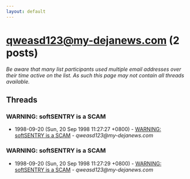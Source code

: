 ```yaml
---
layout: default
---
```


# qweasd123@my-dejanews.com (2 posts)

_Be aware that many list participants used multiple email addresses over their time active on the list. As such this page may not contain all threads available._

## Threads

### WARNING: softSENTRY is a SCAM
+ 1998-09-20 (Sun, 20 Sep 1998 11:27:27 +0800) - [WARNING: softSENTRY is a SCAM](/archive/1998/09/31398997ba57b061ef3369f75f79fbcce2e1b37f9fcde7816d0365d0d23c1d49) - _qweasd123@my-dejanews.com_

### WARNING: softSENTRY is a SCAM
+ 1998-09-20 (Sun, 20 Sep 1998 11:27:29 +0800) - [WARNING: softSENTRY is a SCAM](/archive/1998/09/aacf796637bf45becf6b5d89a1c928873e57eb388f733a2aa12e4d9e77e1948c) - _qweasd123@my-dejanews.com_

